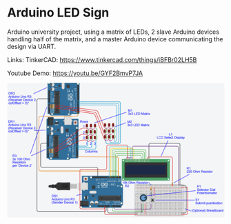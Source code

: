 # Arduino LED Sign
Arduino university project, using a matrix of LEDs, 2 slave Arduino devices handling half of the matrix, and a master Arduino device communicating the design via UART.

Links:
TinkerCAD: https://www.tinkercad.com/things/iBFBr02LH5B

Youtube Demo: https://youtu.be/GYF2BmvP7JA

![alt text](https://github.com/WilliamMa6984/Arduino_LED_Sign/blob/main/diagram_labelled.png)
